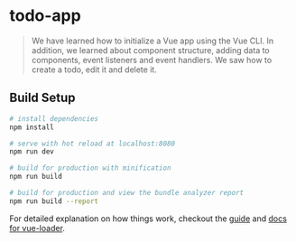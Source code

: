 # todo-app

> We have learned how to initialize a Vue app using the Vue CLI. In addition, we learned about component structure, adding data to components, event listeners and event handlers. We saw how to create a todo, edit it and delete it.

## Build Setup

``` bash
# install dependencies
npm install

# serve with hot reload at localhost:8080
npm run dev

# build for production with minification
npm run build

# build for production and view the bundle analyzer report
npm run build --report
```

For detailed explanation on how things work, checkout the [guide](http://vuejs-templates.github.io/webpack/) and [docs for vue-loader](http://vuejs.github.io/vue-loader).
